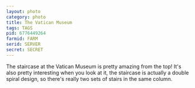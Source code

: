```yaml
---
layout: photo
category: photo
title: The Vatican Museum
tags: TAGS
pid: 6776449264
farmid: FARM
serid: SERVER
secret: SECRET
---
```


The staircase at the Vatican Museum is pretty amazing from the top! It's also pretty interesting when you look at it, the staircase is actually a double spiral design, so there's really two sets of stairs in the same column.
